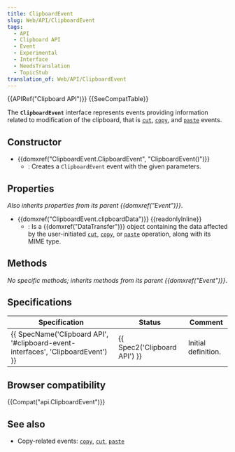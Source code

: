 ```yaml
---
title: ClipboardEvent
slug: Web/API/ClipboardEvent
tags:
  - API
  - Clipboard API
  - Event
  - Experimental
  - Interface
  - NeedsTranslation
  - TopicStub
translation_of: Web/API/ClipboardEvent
---
```


{{APIRef("Clipboard API")}} {{SeeCompatTable}}

The **`ClipboardEvent`** interface represents events providing information related to modification of the clipboard, that is [`cut`](/es/docs/Web/Reference/Events/cut), [`copy`](/es/docs/Web/Reference/Events/copy), and [`paste`](/es/docs/Web/Reference/Events/paste) events.

## Constructor

- {{domxref("ClipboardEvent.ClipboardEvent", "ClipboardEvent()")}}
  - : Creates a `ClipboardEvent` event with the given parameters.

## Properties

_Also inherits properties from its parent {{domxref("Event")}}_.

- {{domxref("ClipboardEvent.clipboardData")}} {{readonlyInline}}
  - : Is a {{domxref("DataTransfer")}} object containing the data affected by the user-initiated [`cut`](/es/docs/Web/Reference/Events/cut), [`copy`](/es/docs/Web/Reference/Events/copy), or [`paste`](/es/docs/Web/Reference/Events/paste) operation, along with its MIME type.

## Methods

_No specific methods; inherits methods from its parent {{domxref("Event")}}_.

## Specifications

| Specification                                                                                                | Status                               | Comment             |
| ------------------------------------------------------------------------------------------------------------ | ------------------------------------ | ------------------- |
| {{ SpecName('Clipboard API', '#clipboard-event-interfaces', 'ClipboardEvent') }} | {{ Spec2('Clipboard API') }} | Initial definition. |

## Browser compatibility

{{Compat("api.ClipboardEvent")}}

## See also

- Copy-related events: [`copy`](/es/docs/Web/Reference/Events/copy), [`cut`](/es/docs/Web/Reference/Events/cut), [`paste`](/es/docs/Web/Reference/Events/paste)

